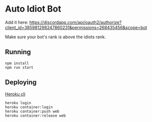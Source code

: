 # Auto Idiot Bot

Add it here: <https://discordapp.com/api/oauth2/authorize?client_id=385981298247860231&permissions=268435456&scope=bot>

Make sure your bot's rank is above the idiots rank.

## Running

```
npm install
npm run start
```

## Deploying

[Heroku cli](https://devcenter.heroku.com/articles/heroku-command-line)

```
heroku login
heroku container:login
heroku container:push web
heroku container:release web
```